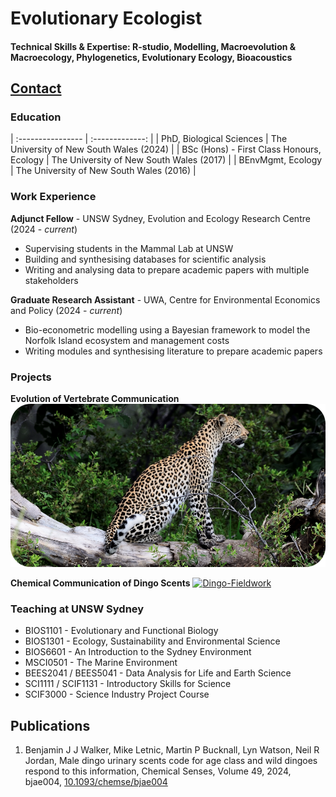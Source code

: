 # Evolutionary Ecologist

#### Technical Skills & Expertise: R-studio, Modelling, Macroevolution & Macroecology, Phylogenetics, Evolutionary Ecology, Bioacoustics

## [Contact](mailto:bjjwalker1@gmail.com)

### Education

| :---------------- | :-------------: | 
| PhD, Biological Sciences | The University of New South Wales (2024) |
| BSc (Hons) - First Class Honours, Ecology | The University of New South Wales (2017) |
| BEnvMgmt, Ecology | The University of New South Wales (2016) |

### Work Experience
**Adjunct Fellow** - UNSW Sydney, Evolution and Ecology Research Centre (2024 - *current*)
  - Supervising students in the Mammal Lab at UNSW 
  - Building and synthesising databases for scientific analysis
  - Writing and analysing data to prepare academic papers with multiple stakeholders

**Graduate Research Assistant** - UWA, Centre for Environmental Economics and Policy (2024 - *current*)
  - Bio-econometric modelling using a Bayesian framework to model the Norfolk Island ecosystem and management costs
  - Writing modules and synthesising literature to prepare academic papers  

### Projects
**Evolution of Vertebrate Communication**
[![Kudu-Fieldwork](assets/img/leopard.png)](https://benjjwalker.github.io/portfolio/publication/Walker2024vertebrates/)


**Chemical Communication of Dingo Scents**
[![Dingo-Fieldwork](assets/img/dingo.png)](https://benjjwalker.github.io/portfolio/publication/Walker2024dingoes/)


### Teaching at UNSW Sydney
- BIOS1101 - Evolutionary and Functional Biology
- BIOS1301 - Ecology, Sustainability and Environmental Science
- BIOS6601 - An Introduction to the Sydney Environment
- MSCI0501 - The Marine Environment
- BEES2041 / BEES5041 - Data Analysis for Life and Earth Science
- SCI1111 / SCIF1131 - Introductory Skills for Science
- SCIF3000 - Science Industry Project Course


## Publications
1. Benjamin J J Walker, Mike Letnic, Martin P Bucknall, Lyn Watson, Neil R Jordan, Male dingo urinary scents code for age class and wild dingoes respond to this information, Chemical Senses, Volume 49, 2024, bjae004, [10.1093/chemse/bjae004](https://doi.org/10.1093/chemse/bjae004)
<div data-badge-popover="right" data-badge-type="4" data-doi="10.1093/chemse/bjae004" data-hide-no-mentions="true" class="altmetric-embed"></div>
<script type='text/javascript' src='https://d1bxh8uas1mnw7.cloudfront.net/assets/embed.js'></script>
